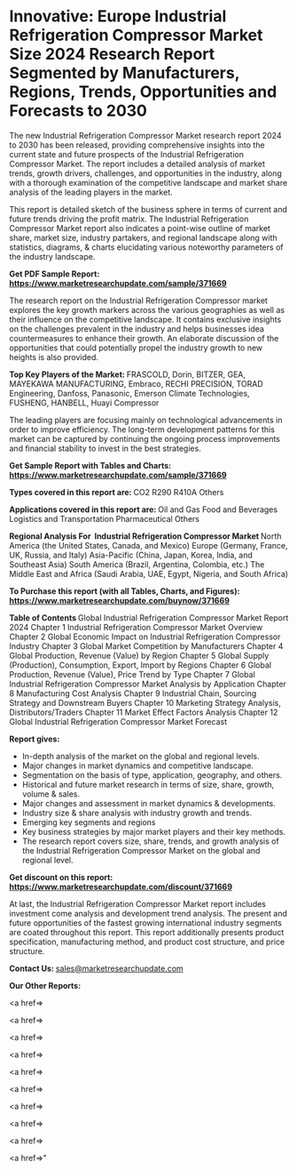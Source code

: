 # Innovative: Europe Industrial Refrigeration Compressor Market Size 2024 Research Report Segmented by Manufacturers, Regions, Trends, Opportunities and Forecasts to 2030

The new Industrial Refrigeration Compressor Market research report 2024 to 2030 has been released, providing comprehensive insights into the current state and future prospects of the Industrial Refrigeration Compressor Market. The report includes a detailed analysis of market trends, growth drivers, challenges, and opportunities in the industry, along with a thorough examination of the competitive landscape and market share analysis of the leading players in the market.

This report is detailed sketch of the business sphere in terms of current and future trends driving the profit matrix. The Industrial Refrigeration Compressor Market report also indicates a point-wise outline of market share, market size, industry partakers, and regional landscape along with statistics, diagrams, &amp; charts elucidating various noteworthy parameters of the industry landscape.

<strong><b>Get PDF Sample Report: <a href=https://www.marketresearchupdate.com/sample/371669>https://www.marketresearchupdate.com/sample/371669</a></b></strong>

The research report on the Industrial Refrigeration Compressor market explores the key growth markers across the various geographies as well as their influence on the competitive landscape. It contains exclusive insights on the challenges prevalent in the industry and helps businesses idea countermeasures to enhance their growth. An elaborate discussion of the opportunities that could potentially propel the industry growth to new heights is also provided.

<strong><b>Top Key Players of the Market:
</b></strong>FRASCOLD, Dorin, BITZER, GEA, MAYEKAWA MANUFACTURING, Embraco, RECHI PRECISION, TORAD Engineering, Danfoss, Panasonic, Emerson Climate Technologies, FUSHENG, HANBELL, Huayi Compressor<strong><b>
</b></strong>

The leading players are focusing mainly on technological advancements in order to improve efficiency. The long-term development patterns for this market can be captured by continuing the ongoing process improvements and financial stability to invest in the best strategies.

<strong><b>Get Sample Report with Tables and Charts: <a href=https://www.marketresearchupdate.com/sample/371669>https://www.marketresearchupdate.com/sample/371669</a></b></strong>

<strong><b>Types covered in this report are:
</b></strong>CO2
R290
R410A
Others<strong><b>
</b></strong>

<strong><b>Applications covered in this report are:
</b></strong>Oil and Gas
Food and Beverages
Logistics and Transportation
Pharmaceutical
Others<strong><b>
</b></strong>

<strong><b>Regional Analysis For  Industrial Refrigeration Compressor Market</b></strong><strong><b>
</b></strong>North America (the United States, Canada, and Mexico)
Europe (Germany, France, UK, Russia, and Italy)
Asia-Pacific (China, Japan, Korea, India, and Southeast Asia)
South America (Brazil, Argentina, Colombia, etc.)
The Middle East and Africa (Saudi Arabia, UAE, Egypt, Nigeria, and South Africa)

<strong><b>To Purchase this report (with all Tables, Charts, and Figures): <a href=https://www.marketresearchupdate.com/buynow/371669>https://www.marketresearchupdate.com/buynow/371669</a></b></strong>

<strong><b>Table of Contents</b></strong><strong><b>
</b></strong>Global Industrial Refrigeration Compressor Market Report 2024
Chapter 1 Industrial Refrigeration Compressor Market Overview
Chapter 2 Global Economic Impact on Industrial Refrigeration Compressor Industry
Chapter 3 Global Market Competition by Manufacturers
Chapter 4 Global Production, Revenue (Value) by Region
Chapter 5 Global Supply (Production), Consumption, Export, Import by Regions
Chapter 6 Global Production, Revenue (Value), Price Trend by Type
Chapter 7 Global Industrial Refrigeration Compressor Market Analysis by Application
Chapter 8 Manufacturing Cost Analysis
Chapter 9 Industrial Chain, Sourcing Strategy and Downstream Buyers
Chapter 10 Marketing Strategy Analysis, Distributors/Traders
Chapter 11 Market Effect Factors Analysis
Chapter 12 Global Industrial Refrigeration Compressor Market Forecast

<strong><b>Report gives:</b></strong>

- In-depth analysis of the market on the global and regional levels.
- Major changes in market dynamics and competitive landscape.
- Segmentation on the basis of type, application, geography, and others.
- Historical and future market research in terms of size, share, growth, volume &amp; sales.
- Major changes and assessment in market dynamics &amp; developments.
- Industry size &amp; share analysis with industry growth and trends.
- Emerging key segments and regions
- Key business strategies by major market players and their key methods.
- The research report covers size, share, trends, and growth analysis of the Industrial Refrigeration Compressor Market on the global and regional level.

<strong><b>Get discount on this report: <a href=https://www.marketresearchupdate.com/discount/371669>https://www.marketresearchupdate.com/discount/371669</a></b></strong>

At last, the Industrial Refrigeration Compressor Market report includes investment come analysis and development trend analysis. The present and future opportunities of the fastest growing international industry segments are coated throughout this report. This report additionally presents product specification, manufacturing method, and product cost structure, and price structure.

<strong><b>Contact Us:
</b></strong>sales@marketresearchupdate.com

<strong>Our Other Reports:</strong>

<a href=></a>

<a href=></a>

<a href=></a>

<a href=></a>

<a href=></a>

<a href=></a>

<a href=></a>

<a href=></a>

<a href=></a>

<a href=></a>"
